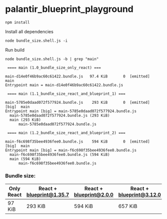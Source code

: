 # palantir_blueprint_playground

```
npm install
```

Install all dependencies

```
node bundle_size.shell.js -i
```

Run build

```
node bundle_size.shell.js -b | grep "main"
```

```
 ==== main (1.0_bundle_size_only_react) ===

main-d14e0f46b9ac60c61422.bundle.js   97.4 KiB       0  [emitted]  main
Entrypoint main = main-d14e0f46b9ac60c61422.bundle.js

 ==== main (1.1_bundle_size_react_and_blueprint_1) ===

main-5785e0daad072f577924.bundle.js    293 KiB       0  [emitted]  [big]  main
Entrypoint main [big] = main-5785e0daad072f577924.bundle.js
  main-5785e0daad072f577924.bundle.js (293 KiB)
  main (293 KiB)
      main-5785e0daad072f577924.bundle.js

 ==== main (1.2_bundle_size_react_and_blueprint_2) ===

main-f6c698f35bee4936fee0.bundle.js    594 KiB       0  [emitted]  [big]  main
Entrypoint main [big] = main-f6c698f35bee4936fee0.bundle.js
  main-f6c698f35bee4936fee0.bundle.js (594 KiB)
  main (594 KiB)
      main-f6c698f35bee4936fee0.bundle.js

```


### Bundle size:

| Only React | React + blueprint@1.35.7 | React + blueprint@2.0.0 | React + blueprint@3.12.0 |
|------------|---------------------|---------------------|-----------------------------------|
| 97 KiB     | 293 KiB             | 594 KiB             | 657 KiB                           |
